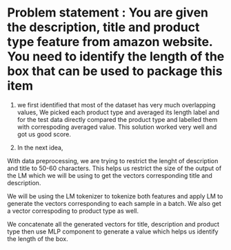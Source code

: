 # Problem statement : You are given the description, title and product type feature from amazon website. You need to identify the length of the box that can be used to package this item

1) we first identified that most of the dataset has very much overlapping values, We picked each product type and averaged its length label and for the test data directly compared the product type and labelled them with correspoding averaged value. This solution worked very well and got us good score.

2) In the next idea,

With data preprocessing, we are trying to restrict the lenght of description and title to 50-60 characters. This helps us restrict the size of the output of the LM which we will be using to get the vectors corresponding title and description.

We will be using the LM tokenizer to tokenize both features and apply LM to generate the vectors corresponding to each sample in a batch. We also get a vector correspoding to product type as well.

We concatenate all the generated vectors for title, description and product type then use MLP component to generate a value which helps us identify the length of the box.
